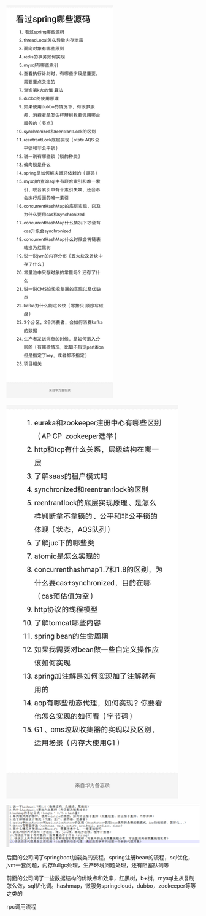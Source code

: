 ![image-20200520173230019](assets/image-20200520173230019.png)

![image-20200520173246570](assets/image-20200520173246570.png)

![image-20200520173344605](assets/image-20200520173344605.png)

后面的公司问了springboot加载类的流程，spring注册bean的流程，sql优化，jvm一套问题，内存fullgc处理，生产环境问题处理，还有阻塞队列等

前面的公司问了一些数据结构的优缺点和效率，红黑树，b+树，mysql主从复制怎么做，sql优化调。hashmap，微服务springcloud，dubbo，zookeeper等等之类的

rpc调用流程